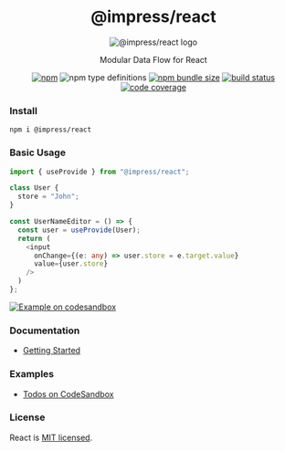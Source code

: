 <div align="center">

# @impress/react

![@impress/react logo](https://betula.github.io/impress/logo.png)

Modular Data Flow for React

[![npm](https://img.shields.io/npm/v/@impress/react?style=flat-square)](https://www.npmjs.com/package/@impress/react) ![npm type definitions](https://img.shields.io/npm/types/@impress/react?style=flat-square) [![npm bundle size](https://img.shields.io/bundlephobia/minzip/@impress/react?style=flat-square)](https://bundlephobia.com/result?p=@impress/react) [![build status](https://img.shields.io/github/workflow/status/betula/impress/Tests?style=flat-square)](https://github.com/betula/impress/actions?workflow=Tests) [![code coverage](https://img.shields.io/coveralls/github/betula/impress?style=flat-square)](https://coveralls.io/github/betula/impress)

</div>

### Install

`npm i @impress/react`

### Basic Usage

```typescript
import { useProvide } from "@impress/react";

class User {
  store = "John";
}

const UserNameEditor = () => {
  const user = useProvide(User);
  return (
    <input
      onChange={(e: any) => user.store = e.target.value}
      value={user.store}
    />
  )
};
```

[![Example on codesandbox](https://codesandbox.io/static/img/play-codesandbox.svg)](https://codesandbox.io/s/github/betula/impress/tree/master/examples/basic-usage)

### Documentation

- [Getting Started](./docs/getting-started.md)

### Examples

- [Todos on CodeSandbox](https://codesandbox.io/s/github/betula/impress/tree/master/examples/todos)

### License

React is [MIT licensed](./LICENSE).
